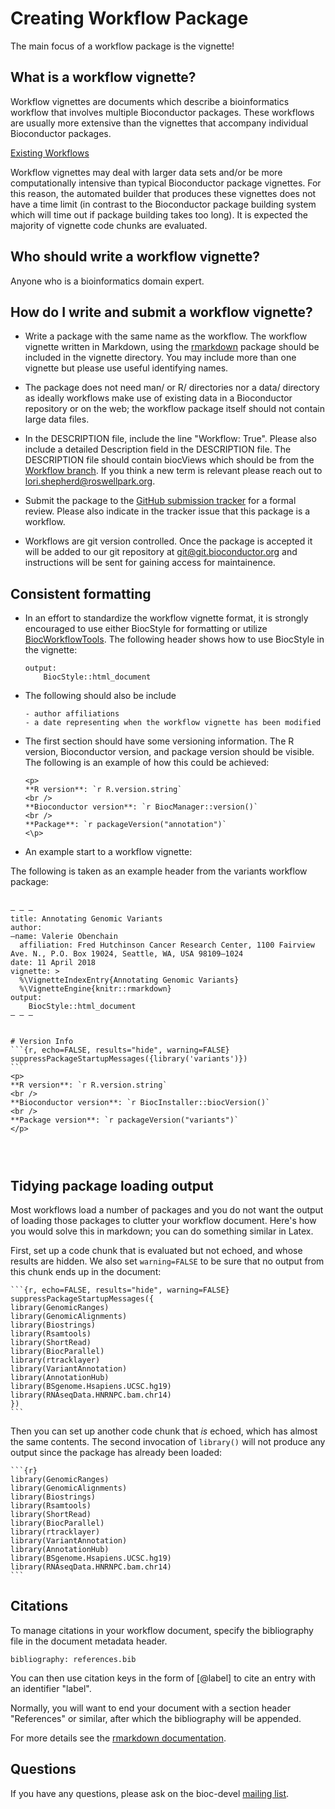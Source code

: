 <script type="text/javascript"
  src="http://cdn.mathjax.org/mathjax/latest/MathJax.js?config=TeX-AMS-MML_HTMLorMML">
</script>

# Creating Workflow Package

The main focus of a workflow package is the vignette!

## What is a workflow vignette?

Workflow vignettes are documents which describe a bioinformatics workflow that involves
multiple Bioconductor packages. These workflows are usually more extensive than
the vignettes that accompany individual Bioconductor packages.

[Existing Workflows](http://bioconductor.org/packages/devel/BiocViews.html#___Workflow)

Workflow vignettes may deal with larger data sets and/or be more computationally intensive
than typical Bioconductor package vignettes. For this reason, the automated builder that
produces these vignettes does not have a time limit (in contrast to the Bioconductor package
building system which will time out if package building takes too long). It is
expected the majority of vignette code chunks are evaluated.

## Who should write a workflow vignette?

Anyone who is a bioinformatics domain expert.

## How do I write and submit a workflow vignette?

* Write a package with the same name as the workflow. The workflow vignette
 written in Markdown, using the [rmarkdown](http://rmarkdown.rstudio.com/)
 package should be included in the vignette directory. You may include more than
 one vignette but please use useful identifying names.

* The package does not need man/ or R/ directories nor a data/ directory as
 ideally workflows make use of existing data in a Bioconductor repository or on
 the web; the workflow package itself should not contain large data files.

* In the DESCRIPTION file, include the line "Workflow: True". Please also
  include a detailed Description field in the DESCRIPTION file. The DESCRIPTION
  file should contain biocViews which should be from the [Workflow
  branch](http://bioconductor.org/packages/devel/BiocViews.html#___Workflow). If
  you think a new term is relevant please reach out to
  <lori.shepherd@roswellpark.org>.

* Submit the package to the [GitHub submission
  tracker](https://github.com/Bioconductor/Contributions) for a formal
  review. Please also indicate in the tracker issue that this package is a
  workflow.

* Workflows are git version controlled. Once the package is accepted it will be
  added to our git repository at git@git.bioconductor.org and instructions will
  be sent for gaining access for maintainence.


## Consistent formatting

* In an effort to standardize the workflow vignette format, it is strongly
  encouraged to use either BiocStyle for formatting or utilize
  [BiocWorkflowTools](http://bioconductor.org/packages/BiocWorkflowTools/). 
  The following header shows how to use BiocStyle in the vignette:

	```
	output:
		BiocStyle::html_document
	```

* The following should also be include

      - author affiliations
      - a date representing when the workflow vignette has been modified

* The first section should have some versioning information. The  R version,
  Bioconductor version, and package version should be visible. 
  The following is an example of how this could be achieved:

	```
	<p>
	**R version**: `r R.version.string`
	<br />
	**Bioconductor version**: `r BiocManager::version()`
	<br />
	**Package**: `r packageVersion("annotation")`
	<\p>
	```
* An example start to a workflow vignette:

The following is taken as an example header from the variants workflow package:

<pre>
    <code>
&ndash; &ndash; &ndash;
title&#58; Annotating Genomic Variants
author&#58; 
&ndash;name&#58; Valerie Obenchain
  affiliation&#58; Fred Hutchinson Cancer Research Center, 1100 Fairview Ave. N., P.O. Box 19024, Seattle, WA, USA 98109&ndash;1024
date&#58; 11 April 2018
vignette&#58; &#62;
  &#37;&#92;VignetteIndexEntry&#123;Annotating Genomic Variants&#125;
  &#37;&#92;VignetteEngine&#123;knitr&#58;&#58;rmarkdown&#125;
output&#58; 
    BiocStyle&#58;&#58;html&#95;document
&ndash; &ndash; &ndash;


&#35; Version Info
&#96;&#96;&#96;&#123;r, echo=FALSE, results=&quot;hide&quot;, warning=FALSE&#125;
suppressPackageStartupMessages&#40;&#123;library&#40;&#39;variants&#39;&#41;&#125;&#41;
&#96;&#96;&#96;
&#60;p>
&#42;&#42;R version&#42;&#42;&#58; &#96;r R.version.string&#96;
&#60;br &#47;&#62;
&#42;&#42;Bioconductor version&#42;&#42;&#58; &#96;r BiocInstaller::biocVersion&#40;&#41;&#96;
&#60;br &#47;&#62;
&#42;&#42;Package version&#42;&#42;&#58; &#96;r packageVersion&#40;&#34;variants&#34;&#41;&#96;
&#60;&#47;p&#62;


    </code>
</pre>

## Tidying package loading output

Most workflows load a number of packages and you do not want
the output of loading those packages to clutter your workflow
document. Here's how you would solve this in markdown; you can
do something similar in Latex.

First, set up a code chunk that is evaluated but not echoed, and whose
results are hidden. We also set `warning=FALSE` to be sure that
no output from this chunk ends up in the document:

    ```{r, echo=FALSE, results="hide", warning=FALSE}
    suppressPackageStartupMessages({
	library(GenomicRanges)
	library(GenomicAlignments)
	library(Biostrings)
	library(Rsamtools)
	library(ShortRead)
	library(BiocParallel)
	library(rtracklayer)
	library(VariantAnnotation)
	library(AnnotationHub)
	library(BSgenome.Hsapiens.UCSC.hg19)
	library(RNAseqData.HNRNPC.bam.chr14)
    })
    ```

Then you can set up another code chunk that *is* echoed,
which has almost the same contents. The second invocation of `library()`
will not produce any output since the package has already been loaded:


    ```{r}
    library(GenomicRanges)
    library(GenomicAlignments)
    library(Biostrings)
    library(Rsamtools)
    library(ShortRead)
    library(BiocParallel)
    library(rtracklayer)
    library(VariantAnnotation)
    library(AnnotationHub)
    library(BSgenome.Hsapiens.UCSC.hg19)
    library(RNAseqData.HNRNPC.bam.chr14)
    ```

## Citations

To manage citations in your workflow document,
specify the bibliography file in the document metadata header.

    bibliography: references.bib

You can then use citation keys in the form of &#91;@label&#93; to cite an entry with an identifier "label".

Normally, you will want to end your document with a section header "References" or similar, after which the bibliography will be appended.

For more details see the [rmarkdown documentation](http://rmarkdown.rstudio.com/authoring_pandoc_markdown.html#citations).

## Questions

If you have any questions, please ask on the bioc-devel
[mailing list](/help/mailing-list).
